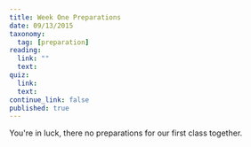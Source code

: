 ```yaml
---
title: Week One Preparations
date: 09/13/2015
taxonomy:
  tag: [preparation]
reading:
  link: ""
  text:
quiz:
  link:
  text:
continue_link: false
published: true
---
```


You're in luck, there no preparations for our first class together.
